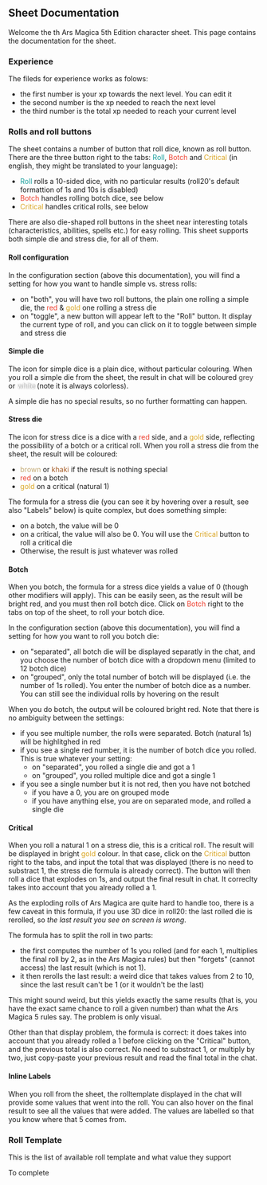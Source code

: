 ## Sheet Documentation

Welcome the th Ars Magica 5th Edition character sheet. This page contains the documentation for the sheet.

### Experience
The fileds for experience works as folows:
+ the first number is your xp towards the next level. You can edit it
+ the second number is the xp needed to reach the next level
+ the third number is the total xp needed to reach your current level


### Rolls and roll buttons

The sheet contains a number of button that roll dice, known as roll button. There are the three button right to the tabs: <span style="color:#169E9C">Roll</span>, <span style="color:#ee3f2f">Botch</span> and <span style="color:#DAA520">Critical</span> (in english, they might be translated to your language):
+ <span style="color:#169E9C">Roll</span> rolls a 10-sided dice, with no particular results (roll20's default formattion of 1s and 10s is disabled)
+ <span style="color:#ee3f2f">Botch</span> handles rolling botch dice, see below
+ <span style="color:#DAA520">Critical</span> handles critical rolls, see below

There are also die-shaped roll buttons in the sheet near interesting totals (characteristics, abilities, spells etc.) for easy rolling. This sheet supports both simple die and stress die, for all of them.


#### Roll configuration
In the configuration section (above this documentation), you will find a setting for how you want to handle simple vs. stress rolls:
+ on "both", you will have two roll buttons, the plain one rolling a simple die, the <span style="color:#ee3f2f">red</span> & <span style="color:#DAA520">gold</span> one rolling a stress die
+ on "toggle", a new button will appear left to the "Roll" button. It display the current type of roll, and you can click on it to toggle between simple and stress die

#### Simple die
The icon for simple dice is a plain dice, without particular colouring. When you roll a simple die from the sheet, the result in chat will be coloured <span style="color:#424141">grey</span> or <span style="color:white; text-shadow: 1px 0px 3px #666666">white</span> (note it is always colorless).

A simple die has no special results, so no further formatting can happen.

#### Stress die
The icon for stress dice is a dice with a <span style="color:#ee3f2f">red</span> side, and a <span style="color:#DAA520">gold</span> side, reflecting the possibility of a botch or a critical roll. When you roll a stress die from the sheet, the result will be coloured:
+ <span style="color:#c2a973">brown</span> or <span style="color:#a55a24">khaki</span> if the result is nothing special
+ <span style="color:#ee3f2f">red</span> on a botch
+ <span style="color:#DAA520">gold</span> on a critical (natural 1)

The formula for a stress die (you can see it by hovering over a result, see also "Labels" below) is quite complex, but does something simple:
+ on a botch, the value will be 0
+ on a critical, the value will also be 0. You will use the <span style="color:#DAA520">Critical</span> button to roll a critical die
+ Otherwise, the result is just whatever was rolled

#### Botch
When you botch, the formula for a stress dice yields a value of 0 (though other modifiers will apply). This can be easily seen, as the result will be bright red, and you must then roll botch dice. Click on <span style="color:#ee3f2f">Botch</span> right to the tabs on top of the sheet, to roll your botch dice.

In the configuration section (above this documentation), you will find a setting for how you want to roll you botch die:
+ on "separated", all botch die will be displayed separatly in the chat, and you choose the number of botch dice with a dropdown menu (limited to 12 botch dice)
+ on "grouped", only the total number of botch will be displayed (i.e. the number of 1s rolled). You enter the number of botch dice as a number. You can still see the individual rolls by hovering on the result

When you do botch, the output will be coloured bright red. Note that there is no ambiguity between the settings:
+ if you see multiple number, the rolls were separated. Botch (natural 1s) will be highlitghed in red
+ if you see a single red number, it is the number of botch dice you rolled. This is true whatever your setting:
    + on "separated", you rolled a single die and got a 1
    + on "grouped", you rolled multiple dice and got a single 1
+ if you see a single number but it is not red, then you have not botched
    + if you have a 0, you are on grouped mode
    + if you have anything else, you are on separated mode, and rolled a single die

#### Critical
When you roll a natural 1 on a stress die, this is a critical roll. The result will be displayed in bright <span style="color:#DAA520">gold</span> colour. In that case, click on the <span style="color:#DAA520">Critical</span> button right to the tabs, and input the total that was displayed (there is no need to substract 1, the stress die formula is already correct). The button will then roll a dice that explodes on 1s, and output the final result in chat. It correclty takes into account that you already rolled a 1.

As the exploding rolls of Ars Magica are quite hard to handle too, there is a few caveat in this formula, if you use 3D dice in roll20: the last rolled die is rerolled, so *the last result you see on screen is wrong*.

The formula has to split the roll in two parts:
+ the first computes the number of 1s you rolled (and for each 1, multiplies the final roll by 2, as in the Ars Magica rules) but then "forgets" (cannot access) the last result (which is not 1).
+ it then rerolls the last result: a weird dice that takes values from 2 to 10, since the last result can't be 1 (or it wouldn't be the last)

This might sound weird, but this yields exactly the same results (that is, you have the exact same chance to roll a given number) than what the Ars Magica 5 rules say. The problem is only visual.

Other than that display problem, the formula is correct: it does takes into account that you already rolled a 1 before clicking on the "Critical" button, and the previous total is also correct. No need to substract 1, or multiply by two, just copy-paste your previous result and read the final total in the chat.


#### Inline Labels
When you roll from the sheet, the rolltemplate displayed in the chat will provide some values that went into the roll. You can also hover on the final result to see all the values that were added. The values are labelled so that you know where that 5 comes from.

### Roll Template
This is the list of available roll template and what value they support

To complete